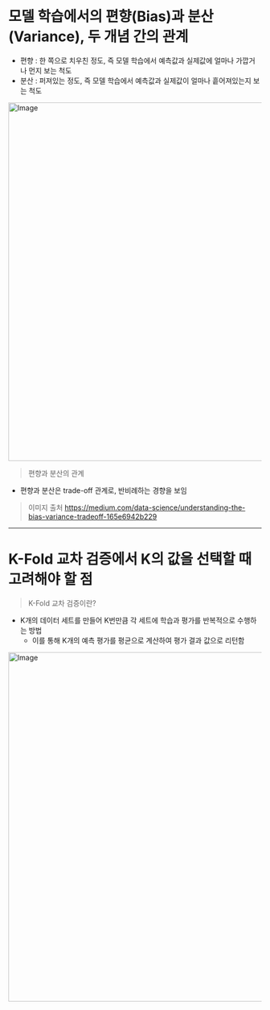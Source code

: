 # 모델 학습에서의 편향(Bias)과 분산(Variance), 두 개념 간의 관계
* 편향 : 한 쪽으로 치우친 정도, 즉 모델 학습에서 예측값과 실제값에 얼마나 가깝거나 먼지 보는 척도
* 분산 : 퍼져있는 정도, 즉 모델 학습에서 예측값과 실제값이 얼마나 흩어져있는지 보는 척도 </br>

<img width="712" alt="Image" src="https://github.com/user-attachments/assets/daaab32f-f8d4-4d28-a475-3460d493239a" /> </br>

> 편향과 분산의 관계
* 편향과 분산은 trade-off 관계로, 반비례하는 경향을 보임
> 이미지 출처
https://medium.com/data-science/understanding-the-bias-variance-tradeoff-165e6942b229
---
# K-Fold 교차 검증에서 K의 값을 선택할 때 고려해야 할 점
> K-Fold 교차 검증이란?
* K개의 데이터 세트를 만들어 K번만큼 각 세트에 학습과 평가를 반복적으로 수행하는 방법
  * 이를 통해 K개의 예측 평가를 평균으로 계산하여 평가 결과 값으로 리턴함 </br>
  
<img width="694" alt="Image" src="https://github.com/user-attachments/assets/87766df6-7e34-44a8-8edc-17266264810c" /> </br>

